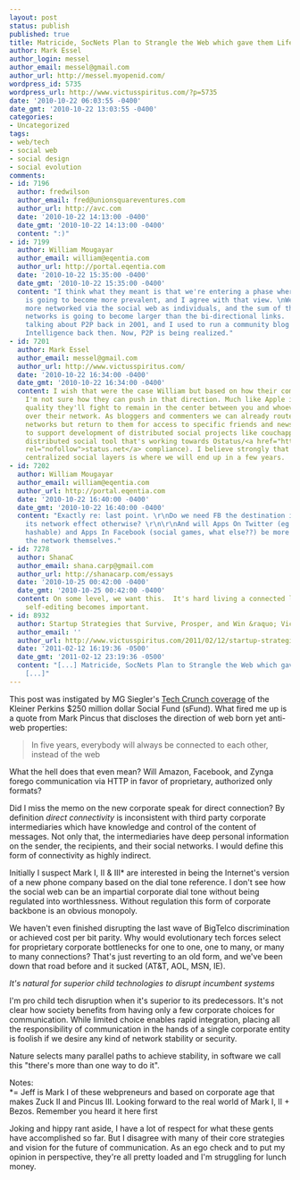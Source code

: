 ```yaml
---
layout: post
status: publish
published: true
title: Matricide, SocNets Plan to Strangle the Web which gave them Life
author: Mark Essel
author_login: messel
author_email: messel@gmail.com
author_url: http://messel.myopenid.com/
wordpress_id: 5735
wordpress_url: http://www.victusspiritus.com/?p=5735
date: '2010-10-22 06:03:55 -0400'
date_gmt: '2010-10-22 13:03:55 -0400'
categories:
- Uncategorized
tags:
- web/tech
- social web
- social design
- social evolution
comments:
- id: 7196
  author: fredwilson
  author_email: fred@unionsquareventures.com
  author_url: http://avc.com
  date: '2010-10-22 14:13:00 -0400'
  date_gmt: '2010-10-22 14:13:00 -0400'
  content: ":)"
- id: 7199
  author: William Mougayar
  author_email: william@eqentia.com
  author_url: http://portal.eqentia.com
  date: '2010-10-22 15:35:00 -0400'
  date_gmt: '2010-10-22 15:35:00 -0400'
  content: "I think what they meant is that we're entering a phase where \"peer-to-peer\"
    is going to become more prevalent, and I agree with that view. \nWe are becoming
    more networked via the social web as individuals, and the sum of these peer-to-peer
    networks is going to become larger than the bi-directional links.   \nWe started
    talking about P2P back in 2001, and I used to run a community blog called Peer
    Intelligence back then. Now, P2P is being realized."
- id: 7201
  author: Mark Essel
  author_email: messel@gmail.com
  author_url: http://www.victusspiritus.com/
  date: '2010-10-22 16:34:00 -0400'
  date_gmt: '2010-10-22 16:34:00 -0400'
  content: I wish that were the case William but based on how their companies monetize
    I'm not sure how they can push in that direction. Much like Apple in pursuit of
    quality they'll fight to remain in the center between you and whoever you contact
    over their network. As bloggers and commenters we can already route around centralized
    networks but return to them for access to specific friends and news.I'm working
    to support development of distributed social projects like couchappspora (a couchdb
    distributed social tool that's working towards Ostatus/<a href="http://status.net"
    rel="nofollow">status.net</a> compliance). I believe strongly that disintermediating
    centralized social layers is where we will end up in a few years.
- id: 7202
  author: William Mougayar
  author_email: william@eqentia.com
  author_url: http://portal.eqentia.com
  date: '2010-10-22 16:40:00 -0400'
  date_gmt: '2010-10-22 16:40:00 -0400'
  content: "Exactly re: last point. \r\nDo we need FB the destination if we can have
    its network effect otherwise? \r\n\r\nAnd will Apps On Twitter (eg stocktwits,
    hashable) and Apps In Facebook (social games, what else??) be more valuable than
    the network themselves."
- id: 7278
  author: ShanaC
  author_email: shana.carp@gmail.com
  author_url: http://shanacarp.com/essays
  date: '2010-10-25 00:42:00 -0400'
  date_gmt: '2010-10-25 00:42:00 -0400'
  content: On some level, we want this.  It's hard living a connected life, because
    self-editing becomes important.
- id: 8932
  author: Startup Strategies that Survive, Prosper, and Win &raquo; Victus Spiritus
  author_email: ''
  author_url: http://www.victusspiritus.com/2011/02/12/startup-strategies-that-survive-prosper-and-win/
  date: '2011-02-12 16:19:36 -0500'
  date_gmt: '2011-02-12 23:19:36 -0500'
  content: "[...] Matricide, SocNets Plan to Strangle the Web which gave them Life
    [...]"
---
```

<p>This post was instigated by MG Siegler's <a href="http://techcrunch.com/2010/10/21/pincus-web-connections/">Tech Crunch coverage</a> of the Kleiner Perkins $250 million dollar Social Fund (sFund). What fired me up is a quote from Mark Pincus that discloses the direction of web born yet anti-web properties: </p>
<blockquote><p>
In five years, everybody will always be connected to each other, instead of the web
</p></blockquote>
<p>What the hell does that even mean? Will Amazon, Facebook, and Zynga forego communication via HTTP in favor of proprietary, authorized only formats? </p>
<p>Did I miss the memo on the new corporate speak for direct connection? By definition <i>direct connectivity</I> is inconsistent with third party corporate intermediaries which have knowledge and control of the content of messages. Not only that, the intermediaries have deep personal information on the sender, the recipients, and their social networks. I would define this form of connectivity as highly indirect.</p>
<p>Initially I suspect Mark I, II & III* are interested in being the Internet's version of a new phone company based on the dial tone reference. I don't see how the social web can be an impartial corporate dial tone without being regulated into worthlessness. Without regulation this form of corporate backbone is an obvious monopoly. </p>
<p>We haven't even finished disrupting the last wave of BigTelco discrimination or achieved cost per bit parity. Why would evolutionary tech forces select for proprietary corporate bottlenecks for one to one, one to many, or many to many connections? That's just reverting to an old form, and we've been down that road before and it sucked (AT&T, AOL, MSN, IE).</p>
<p><I>It's natural for superior child technologies to disrupt incumbent systems</I></p>
<p>I'm pro child tech disruption when it's superior to its predecessors. It's not clear how society benefits from having only a few corporate choices for communication. While limited choice enables rapid integration, placing all the responsibility of communication in the hands of a single corporate entity is foolish if we desire any kind of network stability or security. </p>
<p>Nature selects many parallel paths to achieve stability, in software we call this "there's more than one way to do it".</p>
<p>Notes:<br />
*= Jeff is Mark I of these webpreneurs and based on corporate age that makes Zuck II and Pincus III. Looking forward to the real world of Mark I, II + Bezos. Remember you heard it here first</p>
<p>Joking and hippy rant aside, I have a lot of respect for what these gents have accomplished so far. But I disagree with many of their core strategies and vision for the future of communication. As an ego check and to put my opinion in perspective, they're all pretty loaded and I'm struggling for lunch money. </p>
